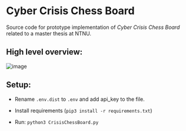 # Cyber Crisis Chess Board
Source code for prototype implementation of _Cyber_ _Crisis_ _Chess_ _Board_ related to a master thesis at NTNU.

## High level overview:
![image](https://github.com/ncr-no/crisis-chess-board/assets/46197518/81da7048-2fb7-4a19-8be4-41d44cb742d4)

## Setup:

- Rename `.env.dist` to `.env` and add api_key to the file.

- Install requirements (`pip3 install -r requirements.txt`)

- Run: `python3 CrisisChessBoard.py`
